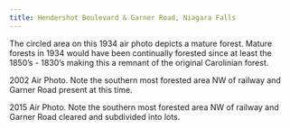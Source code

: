 ```yaml
---
title: Hendershot Boulevard & Garner Road, Niagara Falls
---
```


The circled area on this 1934 air photo depicts a mature forest. Mature forests in 1934 would have been continually forested since at least the 1850’s - 1830’s making this a remnant of the original Carolinian forest.

2002 Air Photo. Note the southern most forested area NW of railway and Garner Road present at this time.

2015 Air Photo. Note the southern most forested area NW of railway and Garner Road cleared and subdivided into lots.
